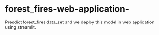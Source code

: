 # forest_fires-web-application-
Presdict forest_fires data_set and we deploy this model in web application using streamlit. 
